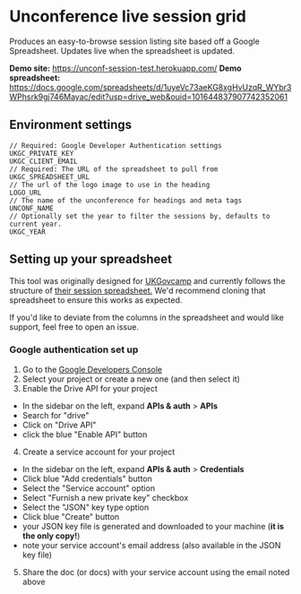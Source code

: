 # Unconference live session grid

Produces an easy-to-browse session listing site based off a Google Spreadsheet. Updates live when the spreadsheet is updated.

**Demo site:** https://unconf-session-test.herokuapp.com/
**Demo spreadsheet:** https://docs.google.com/spreadsheets/d/1uyeVc73aeKG8xgHvUzqR_WYbr3WPhsrk9gj746Mayac/edit?usp=drive_web&ouid=101644837907742352061

## Environment settings

```
// Required: Google Developer Authentication settings 
UKGC_PRIVATE_KEY
UKGC_CLIENT_EMAIL
// Required: The URL of the spreadsheet to pull from
UKGC_SPREADSHEET_URL
// The url of the logo image to use in the heading
LOGO_URL
// The name of the unconference for headings and meta tags
UNCONF_NAME
// Optionally set the year to filter the sessions by, defaults to current year.
UKGC_YEAR
```

## Setting up your spreadsheet

This tool was originally designed for [UKGovcamp](https://www.ukgovcamp.com/) and currently follows the structure of [their session spreadsheet.](https://docs.google.com/spreadsheets/d/1S6nemSPxSLrURGigaQZFKViWBoAhalpE2f0RtZ92Fpk/edit#gid=11) We'd recommend cloning that spreadsheet to ensure this works as expected.

If you'd like to deviate from the columns in the spreadsheet and would like support, feel free to open an issue.

### Google authentication set up

1. Go to the [Google Developers Console](https://console.developers.google.com/project)
2. Select your project or create a new one (and then select it)
3. Enable the Drive API for your project
  - In the sidebar on the left, expand __APIs & auth__ > __APIs__
  - Search for "drive"
  - Click on "Drive API"
  - click the blue "Enable API" button
4. Create a service account for your project
  - In the sidebar on the left, expand __APIs & auth__ > __Credentials__
  - Click blue "Add credentials" button
  - Select the "Service account" option
  - Select "Furnish a new private key" checkbox
  - Select the "JSON" key type option
  - Click blue "Create" button
  - your JSON key file is generated and downloaded to your machine (__it is the only copy!__)
  - note your service account's email address (also available in the JSON key file)
5. Share the doc (or docs) with your service account using the email noted above
